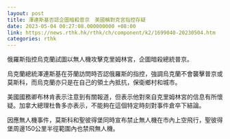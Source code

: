 ```yaml
---
layout: post
title: 澤連斯基否認企圖暗殺普京　美國稱對克宮指控存疑
date: 2023-05-04 00:27:08.000000000 +08:00
link: https://news.rthk.hk/rthk/ch/component/k2/1699040-20230504.htm
categories: rthk
---
```


俄羅斯指控烏克蘭試圖以無人機攻擊克里姆林宮，企圖暗殺總統普京。

烏克蘭總統澤連斯基在芬蘭訪問時否認俄羅斯的指控，強調烏克蘭不會襲擊普京或莫斯科，而烏克蘭亦只是在自己的領土內抵抗，保衛鄉村和城市。

美國國務卿布林肯表示注意到有關報道，但表示他對來自克里姆林宮的信息有所懷疑。加拿大總理杜魯多亦表示，不能夠在這個特定時刻對事件倉卒下結論。

因應無人機事件，莫斯科和聖彼得堡同時宣布禁止無人機在市內上空飛行，聖彼得堡周邊150公里半徑範圍內也禁飛無人機。

